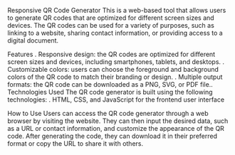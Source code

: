 Responsive QR Code Generator
This is a web-based tool that allows users to generate QR codes that are optimized for different screen sizes and devices. The QR codes can be used for a variety of purposes, such as linking to a website, sharing contact information, or providing access to a digital document.

Features
  . Responsive design: the QR codes are optimized for different screen sizes and devices, including smartphones, tablets, and desktops.
  . Customizable colors: users can choose the foreground and background colors of the QR code to match their branding or design.
  . Multiple output formats: the QR code can be downloaded as a PNG, SVG, or PDF file..
Technologies Used
The QR code generator is built using the following technologies:
  . HTML, CSS, and JavaScript for the frontend user interface

How to Use
Users can access the QR code generator through a web browser by visiting the website. They can then input the desired data, such as a URL or contact information, and customize the appearance of the QR code. After generating the code, they can download it in their preferred format or copy the URL to share it with others.

